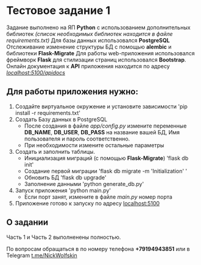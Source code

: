 # Тестовое задание 1

Задание выполнено на ЯП **Python** с использованием дополнительных библиотек *(список необходимых библиотек находится в файле requirements.txt)* 
Для базы данных использовался **PostgreSQL**
Отслеживание изменение структуры БД с помощью **alembic** и библиотеки **Flask-Migrate**
Для работы web-приложения использовался фреймворк **Flask** для стилизации страниц использовался **Bootstrap**.
Онлайн документация к **API** приложения находится по адресу *[localhost:5100/apidocs](localhost:5100/apidocs)*

## Для работы приложения нужно:
1. Создайте виртуальное окружение и установите зависимости 'pip install -r  requirements.txt'
2. Создать Базу данных в PostgreSQL 
    - После создания в файле *app/config.py* измените переменные **DB_NAME**, **DB_USER**, **DB_PASS** на название вашей БД, Имя пользователя и пароль соответственно.
    - При необходимости измените остальные параметры
3. Создать и заполнить таблицы.
    - Инициализация миграций (с помощью **Flask-Migrate**) 'flask db init'
    - Создание первой миграции 'flask db migrate -m 'Initialization' '
    - Обновить БД 'flask db upgrade'
    - Заполнение данными 'python generate_db.py'
4. Запуск приложения 'python main.py'
    - Если порт занят, измените в файле *main.py* номер порта
5. Приложение готово к запуску по адресу [localhost:5100](localhost:5100)


## О задании

Часть 1 и Часть 2 выполненены полностью. 

По вопросам обращаться в по номеру телефона **+79194943851** или в Telegram [t.me/NickWolfskin](t.me/NickWolfskin)